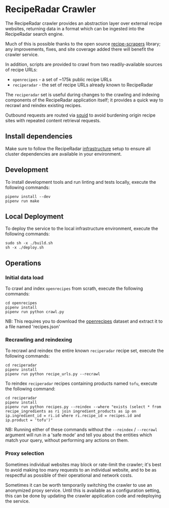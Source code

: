 # RecipeRadar Crawler

The RecipeRadar crawler provides an abstraction layer over external recipe websites, returning data in a format which can be ingested into the RecipeRadar search engine.

Much of this is possible thanks to the open source [recipe-scrapers](https://pypi.org/project/recipe-scrapers) library; any improvements, fixes, and site coverage added there will benefit the crawler service.

In addition, scripts are provided to crawl from two readily-available sources of recipe URLs:

* `openrecipes` - a set of ~175k public recipe URLs
* `reciperadar` - the set of recipe URLs already known to RecipeRadar

The `reciperadar` set is useful during changes to the crawling and indexing components of the RecipeRadar application itself; it provides a quick way to recrawl and reindex existing recipes.

Outbound requests are routed via [squid](https://www.squid-cache.org) to avoid burdening origin recipe sites with repeated content retrieval requests.

## Install dependencies

Make sure to follow the RecipeRadar [infrastructure](../infrastructure) setup to ensure all cluster dependencies are available in your environment.

## Development

To install development tools and run linting and tests locally, execute the following commands:

```
pipenv install --dev
pipenv run make
```

## Local Deployment

To deploy the service to the local infrastructure environment, execute the following commands:

```
sudo sh -x ./build.sh
sh -x ./deploy.sh
```

## Operations

### Initial data load

To crawl and index `openrecipes` from scrath, execute the following commands:

```
cd openrecipes
pipenv install
pipenv run python crawl.py
```

NB: This requires you to download the [openrecipes](https://github.com/fictivekin/openrecipes) dataset and extract it to a file named 'recipes.json'

### Recrawling and reindexing

To recrawl and reindex the entire known `reciperadar` recipe set, execute the following commands:

```
cd reciperadar
pipenv install
pipenv run python recipe_urls.py --recrawl
```

To reindex `reciperadar` recipes containing products named `tofu`, execute the following command:

```
cd reciperadar
pipenv install
pipenv run python recipes.py --reindex --where "exists (select * from recipe_ingredients as ri join ingredient_products as ip on ip.ingredient_id = ri.id where ri.recipe_id = recipes.id and ip.product = 'tofu')"
```

NB: Running either of these commands without the `--reindex` / `--recrawl` argument will run in a 'safe mode' and tell you about the entities which match your query, without performing any actions on them.

### Proxy selection

Sometimes individual websites may block or rate-limit the crawler; it's best to avoid making too many requests to an individual website, and to be as respectful as possible of their operational and network costs.

Sometimes it can be worth temporarily switching the crawler to use an anonymized proxy service.  Until this is available as a configuration setting, this can be done by updating the crawler application code and redeploying the service.

